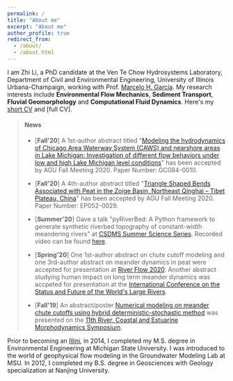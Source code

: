 ```yaml
---
permalink: /
title: "About me"
excerpt: "About me"
author_profile: true
redirect_from: 
  - /about/
  - /about.html
---
```


I am Zhi Li, a PhD candidate at the Ven Te Chow Hydrosystems Laboratory, Department of Civil and Environmental Engineering, University of Illinois Urbana-Champaign, working with Prof. [Marcelo H. García](https://cee.illinois.edu/directory/profile/mhgarcia). My research interests include **Environmental Flow Mechanics**, **Sediment Transport**, **Fluvial Geomorphology** and **Computational Fluid Dynamics**. Here's my [short CV](https://zhilihydro.github.io/cv/) and [full CV].

> #### News
>  - [**Fall'20**] A 1st-author abstract titled "[Modeling the hydrodynamics of Chicago Area Waterway System (CAWS) and nearshore areas in Lake Michigan: Investigation of different flow behaviors under low and high Lake Michigan level conditions](https://agu.confex.com/agu/fm20/meetingapp.cgi/Paper/758967)" has been accepted by AGU Fall Meeting 2020. Paper Number: GC084-0010.
>
>  - [**Fall'20**] A 4th-author abstract titled "[Triangle Shaped Bends Associated with Peat in the Zoige Basin, Northeast Qinghai – Tibet Plateau, China](https://agu.confex.com/agu/fm20/meetingapp.cgi/Paper/769357)" has been accepted by AGU Fall Meeting 2020. Paper Number: EP052-0029.
>
>  - [**Summer'20**] Gave a talk "pyRiverBed:  A Python framework to generate synthetic riverbed topography of constant-width meandering rivers" at [CSDMS Summer Science Series](https://csdms.colorado.edu/wiki/MeetingOfInterest:Meeting-399). Recorded video can be found [here](https://csdms.colorado.edu/wiki/Webinars).
>
>  - [**Spring'20**] One 1st-author abstract on chute cutoff modeling and one 3rd-author abstract on meander dynamics in peat were accepted for presentation at [River Flow 2020](http://riverflow2020.org/). Another abstract studying human impact on long term meander dynamics was accpeted for presentation at the [International Conference on the Status and Future of the World's Large Rivers](http://worldslargerivers.boku.ac.at/wlr/).
>
>  - [**Fall'19**] An abstract/poster [Numerical modeling on meander chute cutoffs using hybrid deterministic-stochastic method](https://storage.googleapis.com/wzukusers/user-30969499/documents/a361e67581b74ac6abff4ad83da6d3e5/RCEM%202019%20Abstracts%20Book%20Online.pdf) was presented on the [11th River, Coastal and Estuarine Morphodynamics Symposium](https://www.rcem2019.co.nz/).


Prior to becoming an [Illini](https://fightingillini.com/), in 2014, I completed my M.S. degree in Environmental Engineering at Michigan State University. I was introduced to the world of geophysical flow modeling in the Groundwater Modeling Lab at MSU. In 2012, I completed my B.S. degree in Geosciences with Geology specialization at Nanjing University. 

